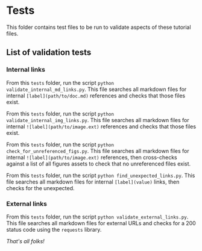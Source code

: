 # Tests

This folder contains test files to be run to validate aspects of these tutorial files.

## List of validation tests

### Internal links

From this `tests` folder, run the script `python validate_internal_md_links.py`. This file searches all markdown files for internal `[label](path/to/doc.md)` references and checks that those files exist.

From this `tests` folder, run the script `python validate_internal_img_links.py`. This file searches all markdown files for internal `![label](path/to/image.ext)` references and checks that those files exist.

From this `tests` folder, run the script `python check_for_unreferenced_figs.py`. This file searches all markdown files for internal `![label](path/to/image.ext)` references, then cross-checks against a list of all figures assets to check that no unreferenced files exist.

From this `tests` folder, run the script `python find_unexpected_links.py`. This file searches all markdown files for internal `[label](value)` links, then checks for the unexpected.

### External links

From this `tests` folder, run the script `python validate_external_links.py`. This file searches all markdown files for external URLs and checks for a 200 status code using the `requests` library.

*That's all folks!*
